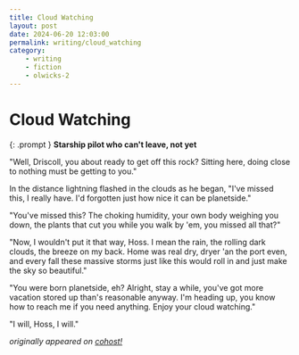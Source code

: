 ```yaml
---
title: Cloud Watching
layout: post
date: 2024-06-20 12:03:00
permalink: writing/cloud_watching
category:
    - writing
    - fiction
    - olwicks-2
---
```


# Cloud Watching

{: .prompt }
**Starship pilot who can't leave, not yet**

"Well, Driscoll, you about ready to get off this rock? Sitting here, doing close to nothing must be getting to you."

In the distance lightning flashed in the clouds as he began, "I've missed this, I really have. I'd forgotten just how nice it can be planetside."

"You've missed this? The choking humidity, your own body weighing you down, the plants that cut you while you walk by 'em, you missed all that?"

"Now, I wouldn't put it that way, Hoss. I mean the rain, the rolling dark clouds, the breeze on my back. Home was real dry, dryer 'an the port even, and every fall these massive storms just like this would roll in and just make the sky so beautiful."

"You were born planetside, eh? Alright, stay a while, you've got more vacation stored up than's reasonable anyway. I'm heading up, you know how to reach me if you need anything. Enjoy your cloud watching."

"I will, Hoss, I will."

*originally appeared on [cohost!](https://cohost.org/Roughly-Enough-Mail/post/6955528-well-driscoll-you)*
